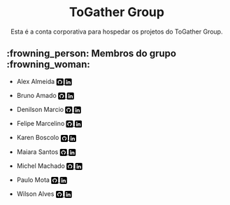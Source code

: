 <h1 align="center"> ToGather Group </h1>
<p align="center">Esta é a conta corporativa para hospedar os projetos do ToGather Group.</p>

<h2> :frowning_person: Membros do grupo :frowning_woman: </h2>

- <summary>Alex Almeida
    <a href="https://github.com/AlexAlmeidaLeonardo" alt="Perfil de Alex Almeida no Github">
        <img align="center" src="./icons/github.png"/>
    </a>
    <a href="https://www.linkedin.com/in/alex-almeida-leonardo-46050344/" alt="Perfil de Alex Almeida no Linkedin">
        <img align="center" src="./icons/linkedin.png"/>
    </a>
  </summary>
    
<!-- <br> -->

- <summary>Bruno Amado
    <a href="https://github.com/bruamado" alt="Perfil de Bruno Amado no Github">
        <img align="center" src="./icons/github.png"/>
    </a>
    <a href="https://www.linkedin.com/in/bruamado/" alt="Perfil de Bruno Amado no Linkedin">
        <img align="center" src="./icons/linkedin.png"/>
    </a>
  </summary>
<!-- <br> -->

- <summary>Denilson Marcio
    <a href="https://github.com/DenilsonMarcio" alt="Perfil de Denilson Marcio no Github">
        <img align="center" src="./icons/github.png"/>
    </a>
    <a href="https://www.linkedin.com/in/denilsonmarcio/" alt="Perfil de Denilson Marcio no Linkedin">
        <img align="center" src="./icons/linkedin.png"/>
    </a>
  </summary>
<!-- <br> -->

- <summary>Felipe Marcelino
    <a href="https://github.com/felipemarcelino99" alt="Perfil de Felipe Marcelino no Github">
        <img align="center" src="./icons/github.png"/>
    </a>
    <a href="#" alt="Perfil de Felipe Marcelino no Linkedin">
        <img align="center" src="./icons/linkedin.png"/>
    </a>
</summary>
<!-- <br> -->

- <summary>Karen Boscolo
    <a href="https://github.com/KarenBoscolo" alt="Perfil de Karen Boscolo no Github">
        <img align="center" src="./icons/github.png"/>
    </a>
    <a href="https://www.linkedin.com/in/karen-boscolo-54b8b4158/" alt="Perfil de Karen Boscolo no Linkedin">
        <img align="center" src="./icons/linkedin.png"/>
    </a>
  </summary>
<!-- <br> -->

- <summary>Maiara Santos
    <a href="https://github.com/MaiaraSilva" alt="Perfil de Maiara Santos no Github">
        <img align="center" src="./icons/github.png"/>
    </a>
    <a href="https://www.linkedin.com/in/maiara-da-silva-santos/" alt="Perfil de Maiara Santos no Linkedin">
        <img align="center" src="./icons/linkedin.png"/>
    </a>
  </summary>
<!-- <br> -->

- <summary>Michel Machado
    <a href="https://github.com/Michel-Machado" alt="Perfil de Michel Machado no Github">
        <img align="center" src="./icons/github.png"/>
    </a>
    <a href="https://www.linkedin.com/in/michel-machado-29986656/" alt="Perfil de Michel Machado no Linkedin">
        <img align="center" src="./icons/linkedin.png"/>
    </a>
  </summary>
<!-- <br> -->

- <summary>Paulo Mota
    <a href="https://github.com/Roberto-Mota" alt="Perfil de Paulo Mota no Github">
        <img align="center" src="./icons/github.png"/>
    </a>
    <a href="#" alt="Perfil de Paulo Mota no Linkedin">
        <img align="center" src="./icons/linkedin.png"/>
    </a>
  </summary>
<!-- <br> -->

  - <summary>Wilson Alves
    <a href="https://github.com/Wilrrama" alt="Perfil de Wilson Alves no Github">
        <img align="center" src="./icons/github.png"/>
    </a>
    <a href="#" alt="Perfil de Wilson Alves no Linkedin">
        <img align="center" src="./icons/linkedin.png"/>
    </a>
  </summary>
<!-- <br> -->
